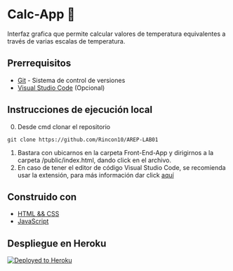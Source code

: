 # **Calc-App 📲**

Interfaz grafica que permite calcular valores de temperatura equivalentes a través de varias escalas de temperatura. 

## **Prerrequisitos**

-   [Git](https://git-scm.com/downloads) - Sistema de control de versiones
-   [Visual Studio Code](https://code.visualstudio.com/download) (Opcional)


## **Instrucciones de ejecución local**
0. Desde cmd clonar el repositorio

```git
git clone https://github.com/Rincon10/AREP-LAB01
```

1. Bastara con ubicarnos  en la carpeta Front-End-App y dirigirnos a la carpeta /public/index.html, dando click en el archivo.
2. En caso de tener el editor de código Visual Studio Code, se recomienda usar la extensión, para más información dar click [aquí](https://marketplace.visualstudio.com/items?itemName=ritwickdey.LiveServer)


## **Construido con**
 -   [HTML && CSS]()
  -   [JavaScript]() 

## **Despliegue en Heroku**

[![Deployed to Heroku](https://www.herokucdn.com/deploy/button.png)](https://calcapp-frontend.herokuapp.com/public/index.html)